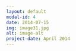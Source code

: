 ```yaml
---
layout: default
modal-id: 4
date: 2014-07-15
img: image31.jpg
alt: image-alt
project-date: April 2014
---
```

